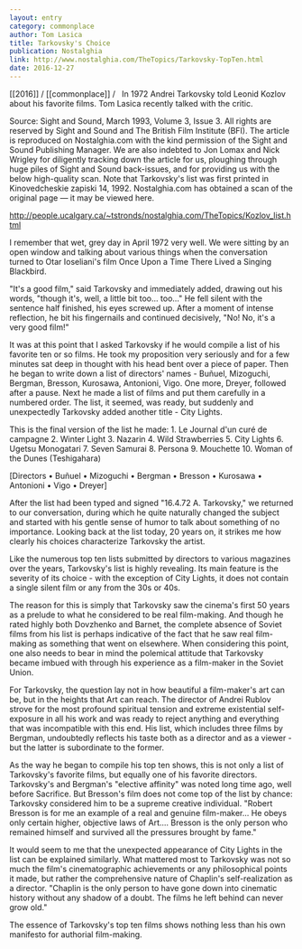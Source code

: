 ```yaml
---
layout: entry
category: commonplace
author: Tom Lasica
title: Tarkovsky's Choice
publication: Nostalghia
link: http://www.nostalghia.com/TheTopics/Tarkovsky-TopTen.html
date: 2016-12-27
---
```


[[2016]] / [[commonplace]] / 
 
In 1972 Andrei Tarkovsky told Leonid Kozlov about his favorite films. Tom Lasica recently talked with the critic. 

Source: Sight and Sound, March 1993, Volume 3, Issue 3. All rights are reserved by Sight and Sound and The British Film Institute (BFI). The article is reproduced on Nostalghia.com with the kind permission of the Sight and Sound Publishing Manager. We are also indebted to Jon Lomax and Nick Wrigley for diligently tracking down the article for us, ploughing through huge piles of Sight and Sound back-issues, and for providing us with the below high-quality scan. Note that Tarkovsky's list was first printed in Kinovedcheskie zapiski 14, 1992. Nostalghia.com has obtained a scan of the original page — it may be viewed here. 

http://people.ucalgary.ca/~tstronds/nostalghia.com/TheTopics/Kozlov_list.html

I remember that wet, grey day in April 1972 very well. We were sitting by an open window and talking about various things when the conversation turned to Otar Ioseliani's film Once Upon a Time There Lived a Singing Blackbird.

"It's a good film," said Tarkovsky and immediately added, drawing out his words, "though it's, well, a little bit too... too..." He fell silent with the sentence half finished, his eyes screwed up. After a moment of intense reflection, he bit his fingernails and continued decisively, "No! No, it's a very good film!" 

It was at this point that I asked Tarkovsky if he would compile a list of his favorite ten or so films. He took my proposition very seriously and for a few minutes sat deep in thought with his head bent over a piece of paper. Then he began to write down a list of directors' names - Buñuel, Mizoguchi, Bergman, Bresson, Kurosawa, Antonioni, Vigo. One more, Dreyer, followed after a pause. Next he made a list of films and put them carefully in a numbered order. The list, it seemed, was ready, but suddenly and unexpectedly Tarkovsky added another title - City Lights. 

This is the final version of the list he made: 
        1. Le Journal d'un curé de campagne
        2. Winter Light
        3. Nazarin
        4. Wild Strawberries
        5. City Lights
        6. Ugetsu Monogatari
        7. Seven Samurai
        8. Persona
        9. Mouchette
        10. Woman of the Dunes (Teshigahara)

[Directors
	• Buñuel
	• Mizoguchi
	• Bergman
	• Bresson
	• Kurosawa
	• Antonioni
	• Vigo
	• Dreyer]

After the list had been typed and signed "16.4.72 A. Tarkovsky," we returned to our conversation, during which he quite naturally changed the subject and started with his gentle sense of humor to talk about something of no importance. Looking back at the list today, 20 years on, it strikes me how clearly his choices characterize Tarkovsky the artist. 

Like the numerous top ten lists submitted by directors to various magazines over the years, Tarkovsky's list is highly revealing. Its main feature is the severity of its choice - with the exception of City Lights, it does not contain a single silent film or any from the 30s or 40s. 

The reason for this is simply that Tarkovsky saw the cinema's first 50 years as a prelude to what he considered to be real film-making. And though he rated highly both Dovzhenko and Barnet, the complete absence of Soviet films from his list is perhaps indicative of the fact that he saw real film-making as something that went on elsewhere. When considering this point, one also needs to bear in mind the polemical attitude that Tarkovsky became imbued with through his experience as a film-maker in the Soviet Union. 

For Tarkovsky, the question lay not in how beautiful a film-maker's art can be, but in the heights that Art can reach. The director of Andrei Rublov strove for the most profound spiritual tension and extreme existential self-exposure in all his work and was ready to reject anything and everything that was incompatible with this end. His list, which includes three films by Bergman, undoubtedly reflects his taste both as a director and as a viewer - but the latter is subordinate to the former. 

As the way he began to compile his top ten shows, this is not only a list of Tarkovsky's favorite films, but equally one of his favorite directors. Tarkovsky's and Bergman's "elective affinity" was noted long time ago, well before Sacrifice. But Bresson's film does not come top of the list by chance: Tarkovsky considered him to be a supreme creative individual. "Robert Bresson is for me an example of a real and genuine film-maker... He obeys only certain higher, objective laws of Art.... Bresson is the only person who remained himself and survived all the pressures brought by fame." 

It would seem to me that the unexpected appearance of City Lights in the list can be explained similarly. What mattered most to Tarkovsky was not so much the film's cinematographic achievements or any philosophical points it made, but rather the comprehensive nature of Chaplin's self-realization as a director. "Chaplin is the only person to have gone down into cinematic history without any shadow of a doubt. The films he left behind can never grow old." 

The essence of Tarkovsky's top ten films shows nothing less than his own manifesto for authorial film-making.  

